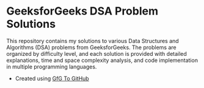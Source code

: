 # GeeksforGeeks DSA Problem Solutions


This repository contains my solutions to various Data Structures and Algorithms (DSA) problems from GeeksforGeeks. The problems are organized by difficulty level, and each solution is provided with detailed explanations, time and space complexity analysis, and code implementation in multiple programming languages.

- Created using [GfG To GitHub](https://github.com/AtharvaNanavate/GfG-To-GitHub)
